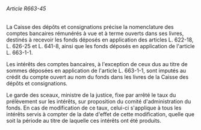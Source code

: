 ###### Article R663-45

La Caisse des dépôts et consignations précise la nomenclature des comptes bancaires rémunérés à vue et à terme ouverts dans ses livres, destinés à recevoir les fonds déposés en application des articles L. 622-18, L. 626-25 et L. 641-8, ainsi que les fonds déposés en application de l'article L. 663-1-1.

Les intérêts des comptes bancaires, à l'exception de ceux dus au titre de sommes déposées en application de l'article L. 663-1-1, sont imputés au crédit du compte ouvert au nom du fonds dans les livres de la Caisse des dépôts et consignations.

Le garde des sceaux, ministre de la justice, fixe par arrêté le taux du prélèvement sur les intérêts, sur proposition du comité d'administration du fonds. En cas de modification de ce taux, celui-ci s'applique à tous les intérêts servis à compter de la date d'effet de cette modification, quelle que soit la période au titre de laquelle ces intérêts ont été produits.

